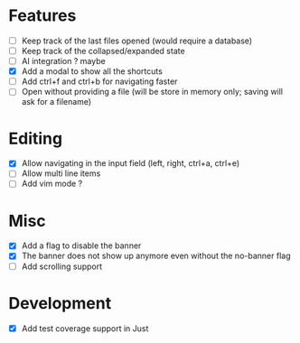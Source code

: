 # Features
- [ ] Keep track of the last files opened (would require a database)
- [ ] Keep track of the collapsed/expanded state
- [ ] AI integration ? maybe
- [x] Add a modal to show all the shortcuts
- [ ] Add ctrl+f and ctrl+b for navigating faster
- [ ] Open without providing a file (will be store in memory only; saving will ask for a filename)

# Editing
- [x] Allow navigating in the input field (left, right, ctrl+a, ctrl+e)
- [ ] Allow multi line items
- [ ] Add vim mode ?

# Misc
- [x] Add a flag to disable the banner
- [x] The banner does not show up anymore even without the no-banner flag
- [ ] Add scrolling support

# Development
- [x] Add test coverage support in Just
